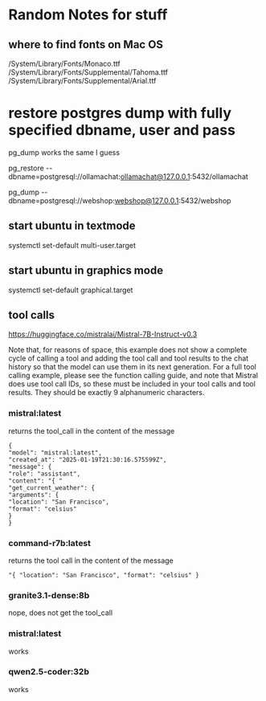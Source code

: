 

# Random Notes for stuff

## where to find fonts on Mac OS
/System/Library/Fonts/Monaco.ttf
/System/Library/Fonts/Supplemental/Tahoma.ttf
/System/Library/Fonts/Supplemental/Arial.ttf


# restore postgres dump with fully specified dbname, user and pass
pg_dump works the same I guess

pg_restore --dbname=postgresql://ollamachat:ollamachat@127.0.0.1:5432/ollamachat

pg_dump --dbname=postgresql://webshop:webshop@127.0.0.1:5432/webshop


## start ubuntu in textmode

systemctl set-default  multi-user.target

## start ubuntu in graphics mode

systemctl set-default   graphical.target



## tool calls

https://huggingface.co/mistralai/Mistral-7B-Instruct-v0.3

Note that, for reasons of space, this example does not show a complete cycle of calling a tool and adding the tool call and tool results to the chat history so that the model can use them in its next generation. For a full tool calling example, please see the function calling guide, and note that Mistral does use tool call IDs, so these must be included in your tool calls and tool results. They should be exactly 9 alphanumeric characters.



### mistral:latest 

returns the tool_call in the content of the message
```
{
"model": "mistral:latest",
"created_at": "2025-01-19T21:30:16.575599Z",
"message": {
"role": "assistant",
"content": "{ "
"get_current_weather": {
"arguments": {
"location": "San Francisco",
"format": "celsius"
}
} 
```

### command-r7b:latest

returns the tool call in the content of the message 

```
"{ "location": "San Francisco", "format": "celsius" } 
```


### granite3.1-dense:8b

nope, does not get the tool_call


###  mistral:latest

works

### qwen2.5-coder:32b 
works

